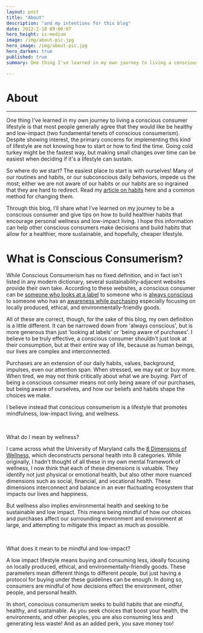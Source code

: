 ```yaml
---
layout: post
title: "About"
description: "and my intentions for this blog"
date: 2022-2-18 09:00:07
hero_height: is-medium
image: /img/about-pic.jpg
hero_image: /img/about-pic.jpg
hero_darken: true
published: true
summary: One thing I've learned in my own journey to living a conscious consumer lifestyle is that most people generally agree that they would like be healthy and low-impact...

---
```




# About

------

One thing I've learned in my own journey to living a conscious consumer lifestyle is that most people generally agree that they would like be healthy and low-impact (two fundamental tenets of conscious consumerism). Despite showing interest, the primary concerns for implementing this kind of lifestyle are not knowing how to start or how to find the time. Going cold turkey might be the fastest way, but making small changes over time can be easiest when deciding if it's a lifestyle can sustain. 

So where do we start? The easiest place to start is with ourselves! Many of our routines and habits, or our subconscious daily behaviors, impede us the most; either we are not aware of our habits or our habits are so ingrained that they are hard to redirect. Read my [article on habits](/habits-friction) here and a common method for changing them.

Through this blog, I’ll share what I’ve learned on my journey to be a conscious consumer and give tips on how to build healthier habits that encourage personal wellness and low-impact living. I hope this information can help other conscious consumers make decisions and build habits that allow for a healthier, more sustainable, and hopefully, cheaper lifestyle.

# What is Conscious Consumerism?

While Conscious Consumerism has no fixed definition, and in fact isn't listed in any modern dictionary, several sustainability-adjacent websites provide their own take. According to these websites, a conscious consumer can be [someone who looks at a label](https://medium.com/naturehub/what-is-a-conscious-consumer-and-why-does-it-matter-4b7a14ca08fc#:~:text=A%20conscious%20consumer%2C%20in%20a%20nutshell%2C%20is%20someone,is%20always%20a%20company%20motive%20to%20think%20about.) to someone who is [always conscious](https://earthhero.com/what-is-a-conscious-consumer/) to someone who has an [awareness while purchasing](https://bezen.eco/conscious-consumerism-and-its-relevance/) especially focusing on locally produced, ethical, and environmentally-friendly goods.

All of these are correct, though, for the sake of this blog, my own definition is a little different. It can be narrowed down from 'always conscious', but is more generous than just 'looking at labels' or 'being aware of purchases'. I believe to be truly effective, a conscious consumer shouldn't just look at their consumption, but at their entire way of life, because as human beings, our lives are complex and interconnected.

Purchases are an extension of our daily habits, values, background, impulses, even our attention span. When stressed, we may eat or buy more. When tired, we may not think critically about what we are buying. Part of being a conscious consumer means not only being aware of our purchases, but being aware of ourselves, and how our beliefs and habits shape the choices we make.  

I believe instead that conscious consumerism is a lifestyle that promotes mindfulness, low-impact living, and wellness.

​	

 What do I mean by wellness?

I came across what the University of Maryland calls the [8 Dimensions of Wellness](https://umwellness.wordpress.com/8-dimensions-of-wellness/), which deconstructs personal health into 8 categories. While originally, I hadn't thought of all these in my own mental framework of wellness, I now think that each of these dimensions is valuable. They identify not just physical or emotional health, but also other more nuanced dimensions such as social, financial, and vocational health. These dimensions interconnect and balance in an ever fluctuating ecosystem that impacts our lives and happiness. 

But wellness also implies environmental health and seeking to be sustainable and low impact. This means being mindful of how our choices and purchases affect our surrounding environment and environment at large, and attempting to mitigate this impact as much as possible.

​	

What does it mean to be mindful and low-impact?

A low impact lifestyle means buying and consuming less, ideally focusing on locally produced, ethical, and environmentally-friendly goods. These parameters mean different things to different people, but just having a protocol for buying under these guidelines can be enough. In doing so, consumers are mindful of how decisions effect the environment, other people, and personal health. 





In short, conscious consumerism seeks to build habits that are mindful, healthy, and sustainable. As you seek choices that boost your health, the environments, and other peoples, you are also consuming less and generating less waste! And as an added perk, you save money too! 





